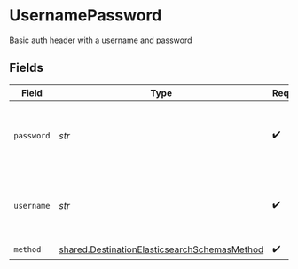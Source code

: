# UsernamePassword

Basic auth header with a username and password


## Fields

| Field                                                                                                        | Type                                                                                                         | Required                                                                                                     | Description                                                                                                  |
| ------------------------------------------------------------------------------------------------------------ | ------------------------------------------------------------------------------------------------------------ | ------------------------------------------------------------------------------------------------------------ | ------------------------------------------------------------------------------------------------------------ |
| `password`                                                                                                   | *str*                                                                                                        | :heavy_check_mark:                                                                                           | Basic auth password to access a secure Elasticsearch server                                                  |
| `username`                                                                                                   | *str*                                                                                                        | :heavy_check_mark:                                                                                           | Basic auth username to access a secure Elasticsearch server                                                  |
| `method`                                                                                                     | [shared.DestinationElasticsearchSchemasMethod](../../models/shared/destinationelasticsearchschemasmethod.md) | :heavy_check_mark:                                                                                           | N/A                                                                                                          |